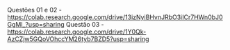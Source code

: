 Questões 01 e 02 - https://colab.research.google.com/drive/13izNyiBHvnJRbO3iICr7HWn0bJ0GgMl_?usp=sharing
Questão 03 - https://colab.research.google.com/drive/1Y0Qk-AzCZjw5GQoVOhccYM26tyb7BZD5?usp=sharing
